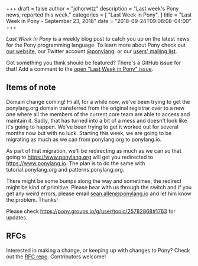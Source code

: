 +++
draft = false
author = "jdhorwitz"
description = "Last week's Pony news, reported this week."
categories = [
    "Last Week in Pony",
]
title = "Last Week in Pony - September 23, 2018"
date = "2018-09-24T09:08:08-04:00"
+++

_Last Week In Pony_ is a weekly blog post to catch you up on the latest news for the Pony programming language. To learn more about Pony check out [our website](ponylang.io), our Twitter account [@ponylang](https://twitter.com/ponylang), or our [users' mailing list](https://pony.groups.io/g/user).

Got something you think should be featured? There's a GitHub issue for that! Add a comment to the [open "Last Week in Pony" issue](https://github.com/ponylang/ponylang.github.io/issues?q=is%3Aissue+is%3Aopen+label%3Alast-week-in-pony).

<!--more-->

## Items of note

Domain change coming! Hi all, for a while now, we've been trying to get the ponylang.org domain transferred from the original registrar over to a new one where all the members of the current core team are able to access and maintain it. Sadly, that has turned into a bit of a mess and doesn't look like it's going to happen. We've been trying to get it worked out for several months now but with no luck. Starting this week, we are going to be migrating as much as we can from ponylang.org to ponylang.io.

As part of that migration, we'll be redirecting as much as we can so that going to https://www.ponylang.org will get you redirected to https://www.ponylang.io. The plan is to do the same with tutorial.ponylang.org and patterns.ponylang.org.

There might be some bumps along the way and sometimes, the redirect might be kind of primitive. Please bear with us through the switch and if you get any weird errors, please email sean.allen@ponylang.io and let him know the problem. Thanks!

Please check https://pony.groups.io/g/user/topic/25782868#1763 for updates.

## RFCs

Interested in making a change, or keeping up with changes to Pony? Check out the [RFC repo](https://github.com/ponylang/rfcs). Contributors welcome!
